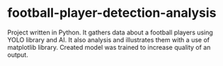 # football-player-detection-analysis
Project written in Python. It  gathers data about a football players using YOLO library and AI. It also analysis and illustrates them with a use of matplotlib library. Created model was trained to increase quality of an output.   
